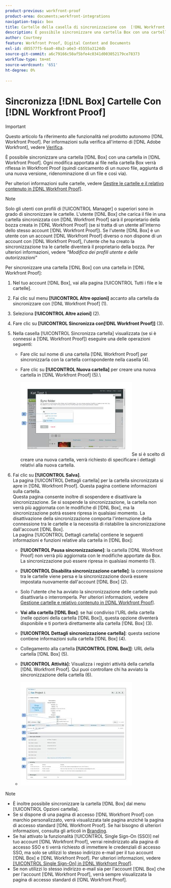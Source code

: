 ```yaml
---
product-previous: workfront-proof
product-area: documents;workfront-integrations
navigation-topic: box
title: Cartelle della casella di sincronizzazione con  [!DNL Workfront Proof]
description: È possibile sincronizzare una cartella Box con una cartella in Workfront Proof. Ogni modifica apportata ai file nella cartella Box verrà riflessa in Workfront Proof (quindi caricamento di un nuovo file, aggiunta di una nuova versione, ridenominazione di un file e così via).
author: Courtney
feature: Workfront Proof, Digital Content and Documents
exl-id: d85577f5-6aa0-40a3-a6e3-45555a3124db
source-git-commit: a6c79166c50af5bfe4c0341d003052179ce78373
workflow-type: tm+mt
source-wordcount: '651'
ht-degree: 0%

---
```


# Sincronizza [!DNL Box] Cartelle Con [!DNL Workfront Proof]

>[!IMPORTANT]
>
>Questo articolo fa riferimento alle funzionalità nel prodotto autonomo [!DNL Workfront Proof]. Per informazioni sulla verifica all&#39;interno di [!DNL Adobe Workfront], vedere [Verifica](../../../review-and-approve-work/proofing/proofing.md).

È possibile sincronizzare una cartella [!DNL Box] con una cartella in [!DNL Workfront Proof]. Ogni modifica apportata ai file nella cartella Box verrà riflessa in Workfront Proof (quindi caricamento di un nuovo file, aggiunta di una nuova versione, ridenominazione di un file e così via).

Per ulteriori informazioni sulle cartelle, vedere [Gestire le cartelle e il relativo contenuto in [!DNL Workfront Proof]](../../../workfront-proof/wp-work-proofsfiles/organize-your-work/manage-folders-and-contents.md).

>[!NOTE]
>
>Solo gli utenti con profili di [!UICONTROL Manager] o superiori sono in grado di sincronizzare le cartelle. L&#39;utente [!DNL Box] che carica il file in una cartella sincronizzata con [!DNL Workfront Proof] sarà il proprietario della bozza creata in [!DNL Workfront Proof] (se si tratta di un utente all&#39;interno dello stesso account [!DNL Workfront Proof]). Se l&#39;utente [!DNL Box] è un utente con un account [!DNL Workfront Proof] diverso o non dispone di un account con [!DNL Workfront Proof], l&#39;utente che ha creato la sincronizzazione tra le cartelle diventerà il proprietario della bozza. Per ulteriori informazioni, vedere *&quot;Modifica dei profili utente e delle autorizzazioni&quot;*

Per sincronizzare una cartella [!DNL Box] con una cartella in [!DNL Workfront Proof]:

1. Nel tuo account [!DNL Box], vai alla pagina [!UICONTROL Tutti i file e le cartelle].
1. Fai clic sul menu **[!UICONTROL Altre opzioni]** accanto alla cartella da sincronizzare con [!DNL Workfront Proof] (1).
1. Seleziona **[!UICONTROL Altre azioni]** (2).
1. Fare clic su **[!UICONTROL Sincronizza con[!DNL Workfront Proof]]** (3).
1. Nella casella [!UICONTROL Sincronizza cartella] visualizzata (se si è connessi a [!DNL Workfront Proof]) eseguire una delle operazioni seguenti:

   * Fare clic sul nome di una cartella [!DNL Workfront Proof] per sincronizzarla con la cartella corrispondente nella casella (4).
   * Fare clic su **[!UICONTROL Nuova cartella]** per creare una nuova cartella in [!DNL Workfront Proof] (5).\

     ![cartella_sync_2.jpg](assets/folder-sync-2-350x231.jpg)Se si è scelto di creare una nuova cartella, verrà richiesto di specificare i dettagli relativi alla nuova cartella.

1. Fai clic su **[!UICONTROL Salva]**.\
   La pagina [!UICONTROL Dettagli cartella] per la cartella sincronizzata si apre in [!DNL Workfront Proof]. Questa pagina contiene informazioni sulla cartella.\
   Questa pagina consente inoltre di sospendere e disattivare la sincronizzazione. Se si sospende la sincronizzazione, la cartella non verrà più aggiornata con le modifiche di [!DNL Box], ma la sincronizzazione potrà essere ripresa in qualsiasi momento. La disattivazione della sincronizzazione comporta l&#39;interruzione della connessione tra le cartelle e la necessità di ristabilire la sincronizzazione dall&#39;account [!DNL Box].\
   La pagina [!UICONTROL Dettagli cartella] contiene le seguenti informazioni e funzioni relative alla cartella in [!DNL Box]:

   * **[!UICONTROL Pausa sincronizzazione]**: la cartella [!DNL Workfront Proof] non verrà più aggiornata con le modifiche apportate da Box. La sincronizzazione può essere ripresa in qualsiasi momento (1).
   * **[!UICONTROL Disabilita sincronizzazione cartelle]**: la connessione tra le cartelle viene persa e la sincronizzazione dovrà essere impostata nuovamente dall&#39;account [!DNL Box] (2).

   * Solo l&#39;utente che ha avviato la sincronizzazione delle cartelle può disattivarla o interromperla. Per ulteriori informazioni, vedere [Gestione cartelle e relativo contenuto in [!DNL Workfront Proof]](../../../workfront-proof/wp-work-proofsfiles/organize-your-work/manage-folders-and-contents.md).
   * **Vai alla cartella [!DNL Box]**: se hai condiviso l&#39;URL della cartella (nelle opzioni della cartella [!DNL Box]), questa opzione diventerà disponibile e ti porterà direttamente alla cartella [!DNL Box] (3).
   * **[!UICONTROL Dettagli sincronizzazione cartella]**: questa sezione contiene informazioni sulla cartella [!DNL Box] (4).
   * Collegamento alla cartella **[!UICONTROL [!DNL Box]]**: URL della cartella [!DNL Box] (5).
   * **[!UICONTROL Attività]:** Visualizza i registri attività della cartella [!DNL Workfront Proof]. Qui puoi controllare chi ha avviato la sincronizzazione della cartella (6).
   * ![dettagli_cartella__1_.jpg](assets/folder-details--1--350x324.jpg)

>[!NOTE]
>
>* È inoltre possibile sincronizzare la cartella [!DNL Box] dal menu [!UICONTROL Opzioni cartella].
>* Se si dispone di una pagina di accesso [!DNL Workfront Proof] con marchio personalizzato, verrà visualizzata tale pagina anziché la pagina di accesso standard [!DNL Workfront Proof]. Se hai bisogno di ulteriori informazioni, consulta gli articoli in [Branding](https://support.workfront.com/hc/en-us/sections/115000921208-Branding).
>* Se hai attivato la funzionalità [!UICONTROL Single Sign-On (SSO)] nel tuo account [!DNL Workfront Proof], verrai reindirizzato alla pagina di accesso SSO e ti verrà richiesto di immettere le credenziali di accesso SSO, ma solo se utilizzi lo stesso indirizzo e-mail per il tuo account [!DNL Box] e [!DNL Workfront Proof]. Per ulteriori informazioni, vedere [[!UICONTROL Single Sign-On] in [!DNL Workfront Proof]](../../../workfront-proof/wp-acct-admin/managing-security/single-sign-on-overview.md).
>* Se non utilizzi lo stesso indirizzo e-mail sia per l&#39;account [!DNL Box] che per l&#39;account [!DNL Workfront Proof], verrà sempre visualizzata la pagina di accesso standard di [!DNL Workfront Proof].
>


